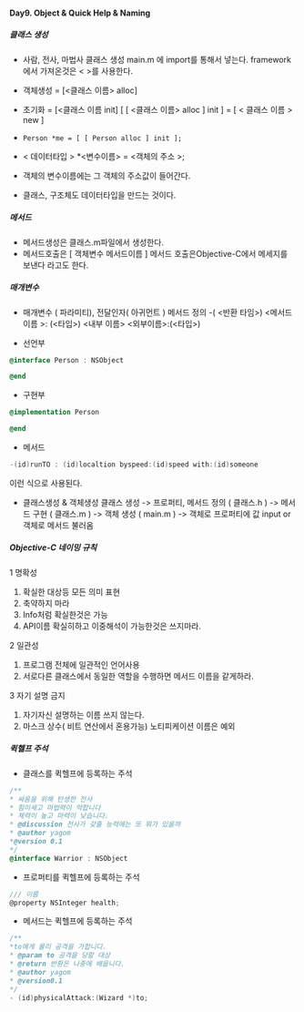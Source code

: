 #### **Day9. Object & Quick Help & Naming**

##### 클래스 생성

- 사람, 전사, 마법사 클래스 생성
main.m 에 import를 통해서 넣는다.
framework에서 가져온것은 < >를 사용한다.
- 객체생성 = [<클래스 이름> alloc]

- 초기화 = [<클래스 이름 init]
[ [ <클래스 이름> alloc ] init ]     =     [ < 클래스 이름 > new ]

- ```Person *me = [ [ Person alloc ] init ];```

- < 데이터타입 > *<변수이름> = <객체의 주소 >;
- 객체의 변수이름에는 그 객체의 주소값이 들어간다.

- 클래스, 구조체도 데이터타입을 만드는 것이다.

##### 메서드

- 메서드생성은 클래스.m파일에서 생성한다.
- 메서드호출은 [  객체변수 메서드이름 ]
메서드 호출은Objective-C에서 메세지를 보낸다 라고도 한다.

##### 매개변수

- 매개변수 ( 파라미티), 전달인자( 아귀먼트 )
메서드 정의
-( <반환 타임>) <메서드 이름 >: (<타입>) <내부 이름>
<외부이름>:(<타입>)

- 선언부
``` objective-c
@interface Person : NSObject

@end
```

- 구현부
``` objective-c
@implementation Person

@end
```
- 메서드
``` objective-c
-(id)runTO : (id)localtion byspeed:(id)speed with:(id)someone
```
이런 식으로 사용된다.

- 클래스생성 & 객체생성
클래스 생성 -> 
프로퍼티, 메서드 정의 ( 클래스.h ) -> 
메서드 구현 ( 클래스.m ) -> 
객체 생성 ( main.m ) ->
객체로 프로퍼티에 값 input or 객체로 메서드 불러옴

##### Objective-C 네이밍 규칙

1  명확성
1) 확실한 대상등 모든 의미 표현
2) 축약하지 마라
3) Info처럼 확실한것은 가능
4) API이름 확실히하고 이중해석이 가능한것은 쓰지마라.

2 일관성
1) 프로그램 전체에 일관적인 언어사용
2) 서로다른 클래스에서 동일한 역할을 수행하면 메서드 이름을 같게하라.

3 자기 설명 금지
1) 자기자신 설명하는 이름 쓰지 않는다.
2) 마스크 상수( 비트 연산에서 혼용가능) 노티피케이션 이름은 예외

##### 퀵헬프 주석

- 클래스를 퀵헬프에 등록하는 주석
``` objective-c
/**
* 싸움을 위해 탄생한 전사
* 힘이세고 마법력이 약합니다
* 체력이 높고 마력이 낮습니다.
* @discussion 전사가 갖출 능력에는 또 뭐가 있을까
* @author yagom
*@version 0.1
*/
@interface Warrior : NSObject
```

- 프로퍼티를 퀵헬프에 등록하는 주석
``` objective-c
/// 이름
@property NSInteger health;
```

- 메서드는 퀵헬프에 등록하는 주석
``` objective-c
/**
*to에게 물리 공격을 가합니다.
* @param to 공격을 당할 대상
* @return 반환은 나중에 배웁니다.
* @author yagom
* @version0.1
*/
- (id)physicalAttack:(Wizard *)to;
```
